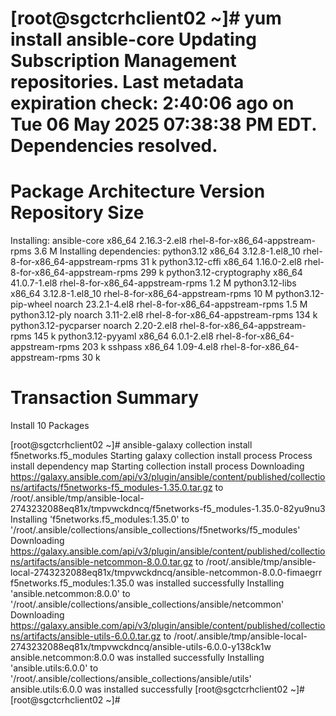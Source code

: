 [root@sgctcrhclient02 ~]# yum install ansible-core
Updating Subscription Management repositories.
Last metadata expiration check: 2:40:06 ago on Tue 06 May 2025 07:38:38 PM EDT.
Dependencies resolved.
=============================================================================================================================
 Package                          Architecture    Version                    Repository                                 Size
=============================================================================================================================
Installing:
 ansible-core                     x86_64          2.16.3-2.el8               rhel-8-for-x86_64-appstream-rpms          3.6 M
Installing dependencies:
 python3.12                       x86_64          3.12.8-1.el8_10            rhel-8-for-x86_64-appstream-rpms           31 k
 python3.12-cffi                  x86_64          1.16.0-2.el8               rhel-8-for-x86_64-appstream-rpms          299 k
 python3.12-cryptography          x86_64          41.0.7-1.el8               rhel-8-for-x86_64-appstream-rpms          1.2 M
 python3.12-libs                  x86_64          3.12.8-1.el8_10            rhel-8-for-x86_64-appstream-rpms           10 M
 python3.12-pip-wheel             noarch          23.2.1-4.el8               rhel-8-for-x86_64-appstream-rpms          1.5 M
 python3.12-ply                   noarch          3.11-2.el8                 rhel-8-for-x86_64-appstream-rpms          134 k
 python3.12-pycparser             noarch          2.20-2.el8                 rhel-8-for-x86_64-appstream-rpms          145 k
 python3.12-pyyaml                x86_64          6.0.1-2.el8                rhel-8-for-x86_64-appstream-rpms          203 k
 sshpass                          x86_64          1.09-4.el8                 rhel-8-for-x86_64-appstream-rpms           30 k

Transaction Summary
=============================================================================================================================
Install  10 Packages



[root@sgctcrhclient02 ~]# ansible-galaxy collection install f5networks.f5_modules
Starting galaxy collection install process
Process install dependency map
Starting collection install process
Downloading https://galaxy.ansible.com/api/v3/plugin/ansible/content/published/collections/artifacts/f5networks-f5_modules-1.35.0.tar.gz to /root/.ansible/tmp/ansible-local-2743232088eq81x/tmpvwckdncq/f5networks-f5_modules-1.35.0-82yu9nu3
Installing 'f5networks.f5_modules:1.35.0' to '/root/.ansible/collections/ansible_collections/f5networks/f5_modules'
Downloading https://galaxy.ansible.com/api/v3/plugin/ansible/content/published/collections/artifacts/ansible-netcommon-8.0.0.tar.gz to /root/.ansible/tmp/ansible-local-2743232088eq81x/tmpvwckdncq/ansible-netcommon-8.0.0-fimaegrr
f5networks.f5_modules:1.35.0 was installed successfully
Installing 'ansible.netcommon:8.0.0' to '/root/.ansible/collections/ansible_collections/ansible/netcommon'
Downloading https://galaxy.ansible.com/api/v3/plugin/ansible/content/published/collections/artifacts/ansible-utils-6.0.0.tar.gz to /root/.ansible/tmp/ansible-local-2743232088eq81x/tmpvwckdncq/ansible-utils-6.0.0-y138ck1w
ansible.netcommon:8.0.0 was installed successfully
Installing 'ansible.utils:6.0.0' to '/root/.ansible/collections/ansible_collections/ansible/utils'
ansible.utils:6.0.0 was installed successfully
[root@sgctcrhclient02 ~]#
[root@sgctcrhclient02 ~]#

